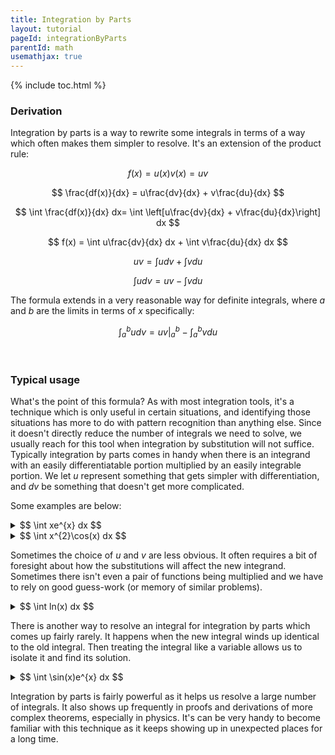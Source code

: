 ```yaml
---
title: Integration by Parts
layout: tutorial
pageId: integrationByParts
parentId: math
usemathjax: true
---
```


{% include toc.html %}

### Derivation

Integration by parts is a way to rewrite some integrals in terms of a way which often makes them simpler to resolve. It's an extension of the product rule:

$$ f(x) = u(x)v(x) = uv $$

$$ \frac{df(x)}{dx} = u\frac{dv}{dx} + v\frac{du}{dx} $$

$$ \int \frac{df(x)}{dx} dx= \int \left[u\frac{dv}{dx} + v\frac{du}{dx}\right] dx $$

$$ f(x) = \int u\frac{dv}{dx} dx + \int v\frac{du}{dx} dx $$

$$ uv = \int udv + \int vdu $$

$$ \int udv = uv - \int vdu $$

The formula extends in a very reasonable way for definite integrals, where $a$ and $b$ are the limits in terms of $x$ specifically:

$$ \int_{a}^{b} udv =  uv \bigg\rvert_{a}^{b} - \int_{a}^{b} vdu $$

<br>

### Typical usage

What's the point of this formula? As with most integration tools, it's a technique which is only useful in certain situations, and identifying those situations has more to do with pattern recognition than anything else. Since it doesn't directly reduce the number of integrals we need to solve, we usually reach for this tool when integration by substitution will not suffice. Typically integration by parts comes in handy when there is an integrand with an easily differentiatable portion multiplied by an easily integrable portion. We let $u$ represent something that gets simpler with differentiation, and $dv$ be something that doesn't get more complicated.

Some examples are below:

<details class="exampleBox">
<summary>
$$ \int xe^{x} dx $$
</summary>
<hr>
This integrand is unable to be solved by substitution, so we look to integration by parts. We see that there is a polynomial portion $x$ that will become simpler with differentiation, and an exponential portion $e^{x}$ that does not become more complicated with integration. This lets us easily choose our $u$ and $dv$:

$$ u = x \hspace{1cm} dv = e^{x}dx $$

$$ du = dx \hspace{1cm} v = e^{x} $$

Note that even though we did an indefinite integral to acquire $v$ from $dv$, it's not worth bothering with an integration constant since our final formula still contains an indefinite integral.

Now we can just plug into our formula and simplify, introducing an integration constant when all the indefinite integrals have been resolved:

$$ \int xe^{x} dx = xe^{x} - \int e^{x} dx $$

$$ = xe^{x} - e^{x} + C $$ 

$$ = (x-1)e^{x} + C $$

</details>

<details class="exampleBox">
<summary>
$$ \int x^{2}\cos(x) dx $$
</summary>
<hr>
Our choice of $u$ and $dv$ should be pretty straight-forward, except for one reservation: the polynomial portion becomes simpler with differentiation but does not disappear. Often integration by parts forces us to repeatedly use it to get a polynomial to give up and differentiate itself away.

$$ u = x^{2} \hspace{1cm} dv = \cos(x)dx $$

$$ du = 2xdx \hspace{1cm} v = \sin(x) $$

$$ \int x^{2}\cos(x) dx = x^{2}\sin(x) - \int 2x\sin(x)dx $$

$$ u = x \hspace{1cm} dv = \sin(x)dx $$

$$ du = dx \hspace{1cm} v = -\cos(x) $$

$$ \int x^{2}\cos(x) dx = x^{2}\sin(x) - 2\left[-x\cos(x) - \int -\cos(x)dx\right] $$

$$ = x^{2}\sin(x) + 2x\cos(x) - 2\sin(x) + C $$

</details>

Sometimes the choice of $u$ and $v$ are less obvious. It often requires a bit of foresight about how the substitutions will affect the new integrand. Sometimes there isn't even a pair of functions being multiplied and we have to rely on good guess-work (or memory of similar problems).

<details class="exampleBox">
<summary>
$$ \int ln(x) dx $$
</summary>
<hr>
This feels like it should be something elementary, like it was forgotten from our standard formulae, but it's actually quite a strange integral. Noticing that integration by parts is the best method is especially difficult here unless you've seen it done before.

$$ u = ln(x) \hspace{1cm} dv = dx $$

$$ du = frac{1}{x} dx \hspace{1cm} v = x $$

$$ \int ln(x) dx = xln(x) - \int x \frac{1}{x} dx $$

$$ = xln(x) - \int dx $$

$$ = xln(x) - x + C $$

$$ = x(ln(x) - 1) + C $$

</details>

There is another way to resolve an integral for integration by parts which comes up fairly rarely. It happens when the new integral winds up identical to the old integral. Then treating the integral like a variable allows us to isolate it and find its solution.

<details class="exampleBox">
<summary>
$$ \int \sin(x)e^{x} dx $$
</summary>
<hr>
This integral actually allows us to pick either the trigonometric factor or the exponential factor for both $u$ and $dv$. The result is ultimately the same.

$$ u = \sin(x) \hspace{1cm} dv = e^{x} dx $$

$$ du = \cos(x) dx \hspace{1cm} v = e^{x} $$

$$ \int \sin(x)e^{x} dx = \sin(x)e^{x} - \int e^{x}\cos(x)dx $$

$$ u = \cos(x) \hspace{1cm} dv = e^{x} dx $$

$$ du = -\sin(x) dx \hspace{1cm} v = e^{x} $$

$$ \int \sin(x)e^{x} dx = \sin(x)e^{x} - \left[\cos(x)e^{x} - \int e^{x}(-\sin(x))dx\right] $$

$$ \int \sin(x)e^{x} dx = e^{x}(\sin(x) - \cos(x)) - \int \sin(x)e^{x}dx $$

$$ 2\int \sin(x)e^{x} dx = e^{x}(\sin(x) - \cos(x)) $$

$$ \int \sin(x)e^{x} dx = \frac{e^{x}(\sin(x) - \cos(x))}{2} $$

</details>

Integration by parts is fairly powerful as it helps us resolve a large number of integrals. It also shows up frequently in proofs and derivations of more complex theorems, especially in physics. It's can be very handy to become familiar with this technique as it keeps showing up in unexpected places for a long time.
